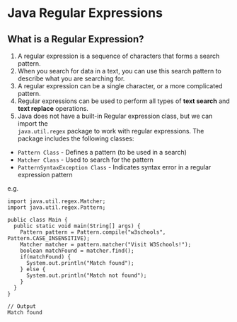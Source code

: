 # Java Regular Expressions

## What is a Regular Expression?
1. A regular expression is a sequence of characters that forms a search pattern.  
2. When you search for data in a text, you can use this search pattern to describe what you are searching for.
3. A regular expression can be a single character, or a more complicated pattern.
4. Regular expressions can be used to perform all types of **text search** and **text replace** operations.
5. Java does not have a built-in Regular expression class, but we can import the   
`java.util.regex` package to work with regular expressions. The package includes the following classes:
* `Pattern Class` - Defines a pattern (to be used in a search)
* `Matcher Class` - Used to search for the pattern
* `PatternSyntaxException Class` - Indicates syntax error in a regular expression pattern

e.g.  
```
import java.util.regex.Matcher;
import java.util.regex.Pattern;

public class Main {
  public static void main(String[] args) {
    Pattern pattern = Pattern.compile("w3schools", Pattern.CASE_INSENSITIVE);
    Matcher matcher = pattern.matcher("Visit W3Schools!");
    boolean matchFound = matcher.find();
    if(matchFound) {
      System.out.println("Match found");
    } else {
      System.out.println("Match not found");
    }
  }
}

// Output
Match found
```